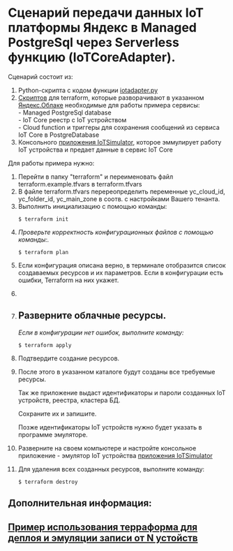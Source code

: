 # Сценарий передачи данных IoT платформы Яндекс в Managed PostgreSql через Serverless функцию (IoTCoreAdapter). 
Сценарий состоит из:
<ol>
<li>Python-скрипта с кодом функции <a href=https://github.com/MaxKhlupnov/IoTCoreAdapter/blob/master/iotadapter.py>iotadapter.py</a></li>
<li><a href=https://github.com/MaxKhlupnov/IoTCoreAdapter/tree/master/terraform>Скриптов</a> для terraform, которые разворачивают в указанном <a href=https://cloud.yandex.ru/docs/overview/>Яндекс.Облаке</a> необходимые для работы примера сервисы:
  <div>- Managed PostgreSql database<div>
  <div>- IoT Core реестр с IoT устройством</div>
  <div>- Cloud function и триггеры для сохранения сообщений из сервиса IoT Core в PostgreDatabase</div>
</li> 
  <li>Консольного <a href=https://github.com/MaxKhlupnov/IoTSimulator>приложения IoTSimulator</a>, которое эммулирует работу IoT устройства и предает данные в сервис IoT Core</li>
</ol>
Для работы примера нужно:
<ol>
  <li>Перейти в папку "terraform" и переименовать файл terraform.example.tfvars в terraform.tfvars</li>
  <li>В файле terraform.tfvars перереопределить переменные yc_cloud_id, yc_folder_id, yc_main_zone в соотв. с настройками Вашего тенанта.</li>
<li>Выполнить инициализацию с помощью команды:
<pre><code>$ terraform init
</code></pre>
</li>
<li>
<p><em>Проверьте корректность конфигурационных файлов с помощью команды:.</em></p>
<pre><code>$ terraform plan
</code></pre>
</li>
<li>
<p>Если конфигурация описана верно, в терминале отобразится список создаваемых ресурсов и их параметров.
  Если в конфигурации есть ошибки, Terraform на них укажет.</p>
</li>
<li>
<li><h2>Разверните облачные ресурсы.</h2>
  <div><em> Если в конфигурации нет ошибок, выполните команду:</em></div>
<pre><code>$ terraform apply
</code></pre>
</li>
<li>Подтвердите создание ресурсов.</li>
<li>
<p>После этого в указанном каталоге будут созданы все требуемые ресурсы.</p>
<p>Так же приложение выдаст идентификаторы и пароли созданных IoT устройств, реестра, кластера БД.</p>
<p>Сохраните их и запишите.</p> 
  <p>Позже идентификаторы IoT устройств нужно будет указать в программе эмуляторе.</p>
</li>
<li>Разверните на своем компьютере и настройте консольное приложение - эмулятор IoT устройства <a href=https://github.com/MaxKhlupnov/IoTSimulator>приложения IoTSimulator</a> </li>
<li>
<p>Для удаления всех созданных ресурсов, выполните команду:</p>
<p><code>$ terraform destroy</code></p>
</li>
</ol>
<h2>Дополнительная информация:<h2>
  <p><a href='https://github.com/yandex-cloud/examples/tree/master/iot/terraform/emulator_publish'>Пример использования терраформа для деплоя и эмуляции записи от N устойств</a></p>
